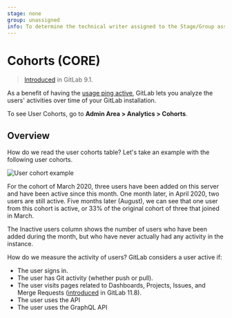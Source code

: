 ```yaml
---
stage: none
group: unassigned
info: To determine the technical writer assigned to the Stage/Group associated with this page, see https://about.gitlab.com/handbook/engineering/ux/technical-writing/#designated-technical-writers
---
```


# Cohorts **(CORE)**

> [Introduced](https://gitlab.com/gitlab-org/gitlab-foss/-/issues/23361) in GitLab 9.1.

As a benefit of having the [usage ping active](../settings/usage_statistics.md),
GitLab lets you analyze the users' activities over time of your GitLab installation.

To see User Cohorts, go to **Admin Area > Analytics > Cohorts**.

## Overview

How do we read the user cohorts table? Let's take an example with the following
user cohorts.

![User cohort example](img/cohorts_v13_4.png)

For the cohort of March 2020, three users have been added on this server and have
been active since this month. One month later, in April 2020, two users are
still active. Five months later (August), we can see that one user from this cohort
is active, or 33% of the original cohort of three that joined in March.

The Inactive users column shows the number of users who have been added during
the month, but who have never actually had any activity in the instance.

How do we measure the activity of users? GitLab considers a user active if:

- The user signs in.
- The user has Git activity (whether push or pull).
- The user visits pages related to Dashboards, Projects, Issues, and Merge Requests ([introduced](https://gitlab.com/gitlab-org/gitlab-foss/-/issues/54947) in GitLab 11.8).
- The user uses the API
- The user uses the GraphQL API
